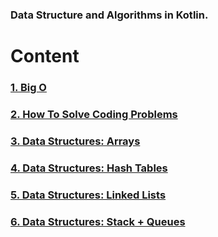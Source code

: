 ### Data Structure and Algorithms in Kotlin.

# Content
### [1. Big O](https://github.com/vitorhm/dsa-kotlin/tree/main/src/main/kotlin/bigO)
### [2. How To Solve Coding Problems](https://github.com/vitorhm/dsa-kotlin/tree/main/src/main/kotlin/htscp)
### [3. Data Structures: Arrays](https://github.com/vitorhm/dsa-kotlin/tree/main/src/main/kotlin/dsarray)
### [4. Data Structures: Hash Tables](https://github.com/vitorhm/dsa-kotlin/tree/main/src/main/kotlin/dshashtable)
### [5. Data Structures: Linked Lists](https://github.com/vitorhm/dsa-kotlin/tree/main/src/main/kotlin/dslinkedlist)
### [6. Data Structures: Stack + Queues](https://github.com/vitorhm/dsa-kotlin/tree/main/src/main/kotlin/dsstackqueues)